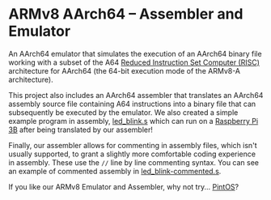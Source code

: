 # ARMv8 AArch64 – Assembler and Emulator

An AArch64 emulator that simulates the execution of an AArch64 binary file working with a subset of the A64 [Reduced Instruction Set Computer (RISC)](https://en.wikipedia.org/wiki/Reduced_instruction_set_computer) architecture for AArch64 (the 64-bit execution mode of the ARMv8-A architecture).

This project also includes an AArch64 assembler that translates an AArch64 assembly source file containing A64 instructions
into a binary file that can subsequently be executed by the emulator. We also created a simple example program in assembly, [led_blink.s](https://github.com/BnjmnCummings/ARMv8-Emulator-and-Assembler/blob/main/programs/led_blink.s) which can run on a [Raspberry Pi 3B](https://www.raspberrypi.com/) after being translated by our assembler!

Finally, our assembler allows for commenting in assembly files, which isn't usually supported, to grant a slightly more comfortable coding experience in assembly. These use the ```//``` line by line commenting syntax. You can see an example of commented assembly in [led_blink-commented.s](https://github.com/BnjmnCummings/ARMv8-Emulator-and-Assembler/blob/main/programs/led_blink_commented.s).

If you like our ARMv8 Emulator and Assembler, why not try... [PintOS](https://github.com/BnjmnCummings/PintOS)?
